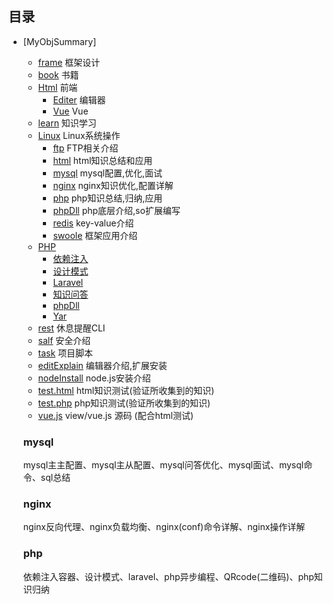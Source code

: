 ## 目录
- [MyObjSummary]
  - [frame](#frame) 				框架设计
  - [book](#book)           书籍
  - [Html](#Html)           前端
    - [Editer](#editer)      编辑器
    - [Vue](#vue)      Vue
  - [learn](#learn)         知识学习  
  - [Linux](http://man.linuxde.net) 				Linux系统操作
    - [ftp](#ftp) 					FTP相关介绍
    - [html](#html) 				html知识总结和应用
    - [mysql](#mysql) 				mysql配置,优化,面试
    - [nginx](#nginx) 				nginx知识优化,配置详解
    - [php](#php) 					php知识总结,归纳,应用
    - [phpDll](#phpDll) 			php底层介绍,so扩展编写
    - [redis](#redis) 				key-value介绍
    - [swoole](#swoole)				框架应用介绍
  - [PHP](http://php.net)
    - [依赖注入](#依赖注入)  
    - [设计模式](#设计模式)  
    - [Laravel](#Laravel)  
    - [知识问答](#知识问答)  
    - [phpDll](#phpDll)  
    - [Yar](#Yar)  
   - [rest](#rest)					休息提醒CLI
   - [salf](#salf)					安全介绍
   - [task](#task)					项目脚本
   - [editExplain](#editExplain)	编辑器介绍,扩展安装
   - [nodeInstall](#nodeInstall)	node.js安装介绍
   - [test.html](#test.html)		html知识测试(验证所收集到的知识)
   - [test.php](#test.php)			php知识测试(验证所收集到的知识)
   - [vue.js](#vue.js)				view/vue.js 源码 (配合html测试)

   ### mysql

   mysql主主配置、mysql主从配置、mysql问答优化、mysql面试、mysql命令、sql总结

   ### nginx

   nginx反向代理、nginx负载均衡、nginx(conf)命令详解、nginx操作详解

   ### php

   依赖注入容器、设计模式、laravel、php异步编程、QRcode(二维码)、php知识归纳
